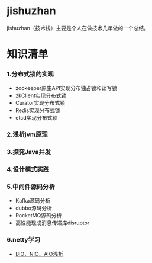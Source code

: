 # jishuzhan

jishuzhan（技术栈）主要是个人在做技术几年做的一个总结。

# 知识清单
### 1.分布式锁的实现
- zookeeper原生API实现分布独占锁和读写锁
- zkClient实现分布式锁
- Curator实现分布式锁
- Redis实现分布式锁
- etcd实现分布式锁

### 2.浅析jvm原理

### 3.探究Java并发

### 4.设计模式实践

### 5.中间件源码分析
- Kafka源码分析
- dubbo源码分析
- RocketMQ源码分析
- 高性能现成消息传递库disruptor

### 6.netty学习
- [BIO、NIO、AIO浅析](https://www.zhoujunwen.com/2019/java-bio-nio-aio)
